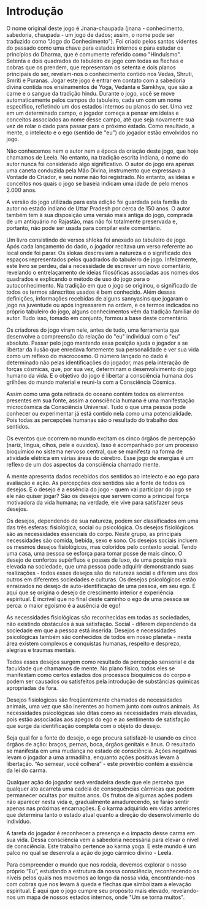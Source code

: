 # Introdução

O nome original deste jogo é Jnana-chaupada (jnana - conhecimento, sabedoria, chaupada - um jogo de dados; assim, o nome pode ser traduzido como "Jogo do Conhecimento"). Foi criado pelos santos videntes do passado como uma chave para estados internos e para estudar os princípios do Dharma, que é comumente referido como "Hinduísmo". Setenta e dois quadrados do tabuleiro de jogo com todas as flechas e cobras que os prendem, que representam os setenta e dois planos principais do ser, revelam-nos o conhecimento contido nos Vedas, Shruti, Smriti e Puranas. Jogar este jogo é entrar em contato com a sabedoria divina contida nos ensinamentos de Yoga, Vedanta e Samkhya, que são a carne e o sangue da tradição hindu. Durante o jogo, você se move automaticamente pelos campos do tabuleiro, cada um com um nome específico, refletindo um dos estados internos ou planos do ser. Uma vez em um determinado campo, o jogador começa a pensar em ideias e conceitos associados ao nome desse campo, até que seja novamente sua vez de rolar o dado para passar para o próximo estado. Como resultado, a mente, o intelecto e o ego (sentido de "eu") do jogador estão envolvidos no jogo.

Não conhecemos nem o autor nem a época da criação deste jogo, que hoje chamamos de Leela. No entanto, na tradição escrita indiana, o nome do autor nunca foi considerado algo significativo. O autor do jogo era apenas uma caneta conduzida pela Mão Divina, instrumento que expressava a Vontade do Criador, e seu nome não foi registrado. No entanto, as ideias e conceitos nos quais o jogo se baseia indicam uma idade de pelo menos 2.000 anos.

A versão do jogo utilizada para esta edição foi guardada pela família do autor no estado indiano de Uttar Pradesh por cerca de 150 anos. O autor também tem à sua disposição uma versão mais antiga do jogo, comprada de um antiquário no Rajastão, mas não foi totalmente preservada e, portanto, não pode ser usada para compilar este comentário.

Um livro consistindo de versos shloka foi anexado ao tabuleiro de jogo. Após cada lançamento do dado, o jogador recitava um verso referente ao local onde foi parar. Os slokas descreviam a natureza e o significado dos espaços representados pelos quadrados do tabuleiro de jogo. Infelizmente, este livro se perdeu, daí a necessidade de escrever um novo comentário, revelando o entrelaçamento de ideias filosóficas associadas aos nomes dos quadrados e explicando o método de uso do jogo para o autoconhecimento. Na tradição em que o jogo se originou, o significado de todos os termos sânscritos usados é bem conhecido. Além dessas definições, informações recebidas de alguns sannyasins que jogaram o jogo na juventude ou após ingressarem na ordem, e os termos indicados no próprio tabuleiro do jogo, alguns conhecimentos vêm da tradição familiar do autor. Tudo isso, tomado em conjunto, formou a base deste comentário.

Os criadores do jogo viram nele, antes de tudo, uma ferramenta que desenvolve a compreensão da relação do "eu" individual com o "eu" absoluto. Passar pelo jogo mantendo essa posição ajuda o jogador a se libertar da ilusão que enredava fortemente sua personalidade e ver sua vida como um reflexo do macrocosmo. O número lançado no dado é determinado não pelas identificações do jogador, mas pela interação de forças cósmicas, que, por sua vez, determinam o desenvolvimento do jogo humano da vida. E o objetivo do jogo é libertar a consciência humana dos grilhões do mundo material e reuni-la com a Consciência Cósmica.

Assim como uma gota retirada do oceano contém todos os elementos presentes em sua fonte, assim a consciência humana é uma manifestação microcósmica da Consciência Universal. Tudo o que uma pessoa pode conhecer ou experimentar já está contido nela como uma potencialidade. Pois todas as percepções humanas são o resultado do trabalho dos sentidos.

Os eventos que ocorrem no mundo excitam os cinco órgãos de percepção (nariz, língua, olhos, pele e ouvidos). Isso é acompanhado por um processo bioquímico no sistema nervoso central, que se manifesta na forma de atividade elétrica em várias áreas do cérebro. Esse jogo de energias é um reflexo de um dos aspectos da consciência chamado mente.

A mente apresenta dados recebidos dos sentidos ao intelecto e ao ego para avaliação e ação. As percepções dos sentidos são a fonte de todos os desejos. E o desejo é a essência do jogo - quem vai participar do jogo se ele não quiser jogar? São os desejos que servem como a principal força motivadora da vida humana; na verdade, ele vive para satisfazer seus desejos.

Os desejos, dependendo de sua natureza, podem ser classificados em uma das três esferas: fisiológica, social ou psicológica. Os desejos fisiológicos são as necessidades essenciais do corpo. Neste grupo, as principais necessidades são comida, bebida, sexo e sono. Os desejos sociais incluem os mesmos desejos fisiológicos, mas coloridos pelo contexto social. Tendo uma casa, uma pessoa se esforça para tomar posse de mais cinco. O desejo de confortos supérfluos e posses de luxo, de uma posição mais elevada na sociedade, que uma pessoa pode adquirir demonstrando suas realizações - todos esses desejos são de natureza social e diferem uns dos outros em diferentes sociedades e culturas. Os desejos psicológicos estão enraizados no desejo de auto-identificação de uma pessoa, em seu ego. É aqui que se origina o desejo de crescimento interior e experiência espiritual. É incrível que no final deste caminho o ego de uma pessoa se perca: o maior egoísmo é a ausência de ego!

As necessidades fisiológicas são reconhecidas em todas as sociedades, não existindo obstáculos à sua satisfação. Social - diferem dependendo da sociedade em que a pessoa está inserida. Desejos e necessidades psicológicas também são conhecidos de todos em nosso planeta - nesta área existem complexos e conquistas humanas, respeito e desprezo, alegrias e traumas mentais.

Todos esses desejos surgem como resultado da percepção sensorial e da faculdade que chamamos de mente. No plano físico, todos eles se manifestam como certos estados dos processos bioquímicos do corpo e podem ser causados ou satisfeitos pela introdução de substâncias químicas apropriadas de fora.

Desejos fisiológicos são freqüentemente chamados de necessidades animais, uma vez que são inerentes ao homem junto com outros animais. As necessidades psicológicas são ditas como as necessidades mais elevadas, pois estão associadas aos apegos do ego e ao sentimento de satisfação que surge da identificação completa com o objeto do desejo.

Seja qual for a fonte do desejo, o ego procura satisfazê-lo usando os cinco órgãos de ação: braços, pernas, boca, órgãos genitais e ânus. O resultado se manifesta em uma mudança no estado de consciência. Ações negativas levam o jogador a uma armadilha, enquanto ações positivas levam à libertação. “Ao semear, você colherá” - este provérbio contém a essência da lei do carma.

Qualquer ação do jogador será verdadeira desde que ele perceba que qualquer ato acarreta uma cadeia de consequências cármicas que podem permanecer ocultas por muitos anos. Os frutos de algumas ações podem não aparecer nesta vida e, gradualmente amadurecendo, se farão sentir apenas nas próximas encarnações. É o karma adquirido em vidas anteriores que determina tanto o estado atual quanto a direção do desenvolvimento do indivíduo.

A tarefa do jogador é reconhecer a presença e o impacto desse carma em sua vida. Dessa consciência vem a sabedoria necessária para elevar o nível de consciência. Este trabalho pertence ao karma yoga. E este mundo é um palco no qual se desenrola a ação do jogo cármico divino - Leela.

Para compreender o mundo que nos rodeia, devemos explorar o nosso próprio “Eu”, estudando a estrutura da nossa consciência, reconhecendo os níveis pelos quais nos movemos ao longo da nossa vida, encontrando-nos com cobras que nos levam à queda e flechas que simbolizam a elevação espiritual. É aqui que o jogo cumpre seu propósito mais elevado, revelando-nos um mapa de nossos estados internos, onde "Um se torna muitos".
